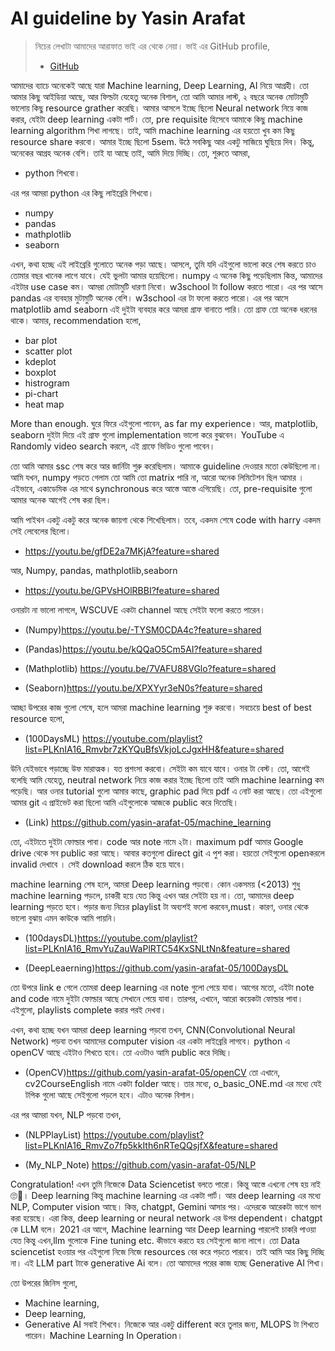 # AI guideline by Yasin Arafat

> নিচের লেখাটা আমাদের আরাফাত ভাই এর থেকে নেয়া। ভাই এর GitHub profile,
>
> - [GitHub](https://github.com/yasin-arafat-05/)

আমাদের ব্যাচে অনেকেই আছে যারা Machine learning, Deep Learning, AI নিয়ে আগ্রহী। তো আমার কিছু আইডিয়া আছে, আর ফিল্ডটা যেহেতু অনেক বিশাল, তো আমি আমার লাস্ট, ২ বছরে অনেক মোটামুটি ভালোয় কিছু resource grather করেছি। আমার আসলে ইচ্ছে ছিলো Neural network নিয়ে কাজ করার, যেইটা deep learning একটা পার্ট। তো, pre requisite হিসেবে আমাকে কিছু machine learning algorithm শিখা লাগছে। তাই, আমি machine learning এর হয়তো খুব কম কিছু resource share করবো। আমার ইচ্ছে ছিলো 5sem. উঠে সবকিছু আর একটু সাজিয়ে ঘুছিয়ে দিব। কিন্তু, অনেকের আগ্রহ অনেক বেশি। তাই যা আছে তাই, আমি দিয়ে দিচ্ছি। তো, শুরুতে আমরা,

- python শিখবো।

এর পর আমরা python এর কিছু লাইব্রেরি শিখবো।

- numpy
- pandas
- mathplotlib
- seaborn

এখন, কথা হচ্ছে এই লাইব্রেরি গুলোতে অনেক পড়া আছে। আসলে, তুমি যদি এইগুলো ভালো করে শেষ করতে চাও তোমার বছর খানেক লাগে যাবে। যেই ভুলটা আমার হয়েছিলো। numpy এ অনেক কিছু পড়েছিলাম কিন্ত, আমাদের এইটার use case কম। আমরা মোটামুটি ধারণা নিবো।  w3school টা follow করতে পারো। এর পর আসে pandas এর ব্যবহার মুটামুটি অনেক বেশি। w3school এর টা ফলো করতে পারো। এর পর আসে matplotlib amd seaborn এই দুইটা ব্যবহার করে আমরা গ্রাফ বানাতে পারি। তো গ্রাফ তো অনেক ধরনের থাকে। আমার, recommendation হলো,

- bar plot
- scatter plot
- kdeplot
- boxplot
- histrogram
- pi-chart
- heat map

More than enough. ঘুরে ফিরে এইগুলো পাবেন, as far my experience। আর, matplotlib, seaborn দুইটা দিয়ে এই গ্রাফ গুলো implementation ভালো করে বুঝবেন। YouTube এ Randomly video search করলে, এই গ্রাফে ভিডিও গুলো পাবেন।

তো আমি  আমার ssc শেষ  করে আর জার্নিটা শুরু করেছিলাম। আমাকে guideline দেওয়ার মতো কেউছিলো না। আমি যখন, numpy   পড়তে গেলাম তো আমি তো matrix  পারি না, আরো অনেক লিমিটেশন ছিল আমার । এইভাবে, একাডেমিক এর সাথে synchronous করে আস্তে আস্তে এগিয়েছি। তো, pre-requisite গুলো আমার অনেক আগেই শেষ করা ছিল।

আমি পাইথন একটু একটু করে অনেক জায়গা থেকে শিখেছিলাম। তবে, একদম শেষে code with harry একদম সেই লেবেলের ছিলো।

- <https://youtu.be/gfDE2a7MKjA?feature=shared>

আর, Numpy, pandas, mathplotlib,seaborn

- <https://youtu.be/GPVsHOlRBBI?feature=shared>

ওনারটা না ভালো লাগলে, WSCUVE একটা channel আছে সেইটা ফলো করতে পারেন।

- (Numpy)<https://youtu.be/-TYSM0CDA4c?feature=shared>

- (Pandas)<https://youtu.be/kQQaO5Cm5AI?feature=shared>

- (Mathplotlib) <https://youtu.be/7VAFU88VGlo?feature=shared>

- (Seaborn)<https://youtu.be/XPXYyr3eN0s?feature=shared>

আচ্ছা উপরের কাজ গুলো শেষে, হলে আমরা machine learning শুরু করবো। সবচেয়ে best of best resource হলো,

- (100DaysML)
<https://youtube.com/playlist?list=PLKnIA16_Rmvbr7zKYQuBfsVkjoLcJgxHH&feature=shared>

উনি যেইভাবে পড়াচ্ছে উফ মারাত্মক। যত প্রশংসা করবো। সেইটা কম যাবে যাবে। ওনার টা বেস্ট। তো, আগেই বলেছি আমি যেহেতু, neutral network নিয়ে কাজ করার ইচ্ছে ছিলো তাই আমি machine learning কম পড়েছি। আর ওনার tutorial গুলো আমার কাছে, graphic pad দিয়ে pdf এ নোট করা আছে। তো এইগুলো আমার git এ প্রাইভেট করা ছিলো আমি এইগুলোকে আজকে public করে দিতেছি।

- (Link) <https://github.com/yasin-arafat-05/machine_learning>

তো, এইটাতে দুইটা ফোল্ডার পাবা। code আর note নামে ২টা। maximum pdf আমার Google drive থেকে সব public করা আছে। আবার কতগুলো direct git এ পুশ করা। হয়তো সেইগুলো openকরলে invalid দেখাবে । সেই download করলে ঠিক হয়ে যাবে।

machine learning শেষ হলে, আমরা Deep learning পড়বো। কোন একসময় (<2013) শুধু machine learning পড়লে, চাকরী হয়ে যেত কিন্তু এখন আর সেইটা হয় না। তো, আমাদের  deep learning পড়তে হবে।   পড়ার জন্য নিচের playlist টা অব্যশই ফলো করবেন,must।  কারণ, ওনার থেকে ভালো বুঝায় এমন কাউকে আমি পায়নি।

- (100daysDL)<https://youtube.com/playlist?list=PLKnIA16_RmvYuZauWaPlRTC54KxSNLtNn&feature=shared>

- (DeepLeaerning)<https://github.com/yasin-arafat-05/100DaysDL>

তো উপরে link e গেলে তোমরা deep learning এর note গুলো পেয়ে যাবা। আগের মতো, এইটা note and code নামে দুইটা ফোল্ডার আছে সেখানে পেয়ে যাবা। তারপর, এখানে, আরো কয়েকটা ফোল্ডার পাবা। এইগুলো, playlists complete করার পরই দেখবা।

এখন, কথা হচ্ছে যখন আমরা deep learning পড়বো তখন, CNN(Convolutional Neural Network) পড়বা তখন আমাদের computer vision এর একটা লাইব্রেরি লাগবে। python  এ openCV আছে এইটাও শিখতে হবে। তো এওটাও আমি public  করে দিচ্ছি।

- (OpenCV)<https://github.com/yasin-arafat-05/openCV>
তো এখানে, cv2CourseEnglish  নামে একটা folder আছে। তার মধ্যে, o_basic_ONE.md এর মধ্যে যেই টপিক গুলো আছে সেইগুলো পড়লে হবে। এটাও অনেক বিশাল।

এর পর আমরা যখন, NLP পড়বো তখন,

- (NLPPlayList) <https://youtube.com/playlist?list=PLKnIA16_RmvZo7fp5kkIth6nRTeQQsjfX&feature=shared>

- (My_NLP_Note) <https://github.com/yasin-arafat-05/NLP>

Congratulation! এখন তুমি নিজেকে Data Sciencetist বলতে পারো।  কিন্তু আস্তে এখনো শেষ হয় নাই 🙄😬। Deep learning কিন্তু machine learning এর একটা পার্ট। আর deep learning এর মধ্যে NLP, Computer vision আছে। কিন্ত, chatgpt, Gemini আসার পর। এদেরকে আরেকটা ভাগে ভাগ করা হয়েছে। এরা কিন্ত, deep learning or neural network এর উপর dependent। chatgpt কে LLM বলে। 2021 এর আগে, Machine learning আর Deep learning পারলেই চাকরি পাওয়া যেত কিন্তু এখন,llm গুলোকে Fine tuning etc. কীভাবে করতে হয় সেইগুলো জানা লাগে।  তো Data sciencetist হওয়ার পর এইগুলো নিজে নিজে resources বের করে পড়তে পারবে। তাই আমি আর কিছু দিচ্ছি না। এই LLM part টাকে generative Ai বলে। তো আমাদের পরের কাজ হচ্ছে Generative AI শিখা।

তো উপরের জিনিস গুলো,

- Machine learning,
- Deep learning,
- Generative AI
সবাই শিখবে। নিজেকে আর একটু different করে তুলার জন্য, MLOPS টা শিখতে পারেন। Machine Learning In Operation।
